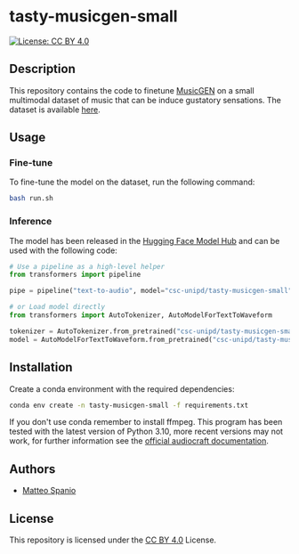 # tasty-musicgen-small

[![License: CC BY 4.0](https://img.shields.io/badge/License-CC%20BY%204.0-lightgrey.svg)](https://creativecommons.org/licenses/by/4.0/)

## Description

This repository contains the code to finetune [MusicGEN](https://github.com/facebookresearch/audiocraft/blob/main/docs/MUSICGEN.md) on a small multimodal dataset of music that can be induce gustatory sensations. The dataset is available [here](https://github.com/matteospanio/taste-music-dataset).

## Usage

### Fine-tune

To fine-tune the model on the dataset, run the following command:

```bash
bash run.sh
```

### Inference

The model has been released in the [Hugging Face Model Hub](https://huggingface.co/matteospanio/tasty-musicgen-small) and can be used with the following code:

```python
# Use a pipeline as a high-level helper
from transformers import pipeline

pipe = pipeline("text-to-audio", model="csc-unipd/tasty-musicgen-small")
```

```python
# or Load model directly
from transformers import AutoTokenizer, AutoModelForTextToWaveform

tokenizer = AutoTokenizer.from_pretrained("csc-unipd/tasty-musicgen-small")
model = AutoModelForTextToWaveform.from_pretrained("csc-unipd/tasty-musicgen-small")
```

## Installation

Create a conda environment with the required dependencies:

```bash
conda env create -n tasty-musicgen-small -f requirements.txt
```

If you don't use conda remember to install ffmpeg.
This program has been tested with the latest version of Python 3.10, more recent versions may not work, for further information see the [official audiocraft documentation](https://github.com/facebookresearch/audiocraft/).

## Authors

- [Matteo Spanio](https://matteospanio.github.io/)

## License

This repository is licensed under the [CC BY 4.0](https://creativecommons.org/licenses/by/4.0/) License.